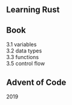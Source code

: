 ## Learning Rust
## Book
3.1 variables<br/>
3.2 data types<br/>
3.3 functions<br/>
3.5 control flow<br/>

## Advent of Code
2019
